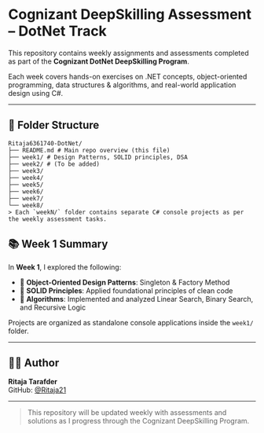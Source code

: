 # Cognizant DeepSkilling Assessment – DotNet Track

This repository contains weekly assignments and assessments completed as part of the **Cognizant DotNet DeepSkilling Program**.

Each week covers hands-on exercises on .NET concepts, object-oriented programming, data structures & algorithms, and real-world application design using C#.

---

## 📁 Folder Structure
```
Ritaja6361740-DotNet/
├── README.md # Main repo overview (this file)
├── week1/ # Design Patterns, SOLID principles, DSA
├── week2/ # (To be added)
├── week3/
├── week4/
├── week5/
├── week6/
├── week7/
└── week8/
> Each `weekN/` folder contains separate C# console projects as per the weekly assessment tasks.
```
## 📚 Week 1 Summary

In **Week 1**, I explored the following:

- 🔹 **Object-Oriented Design Patterns**: Singleton & Factory Method
- 🔹 **SOLID Principles**: Applied foundational principles of clean code
- 🔹 **Algorithms**: Implemented and analyzed Linear Search, Binary Search, and Recursive Logic

Projects are organized as standalone console applications inside the `week1/` folder.

---

## 👩‍💻 Author

**Ritaja Tarafder**  
GitHub: [@Ritaja21](https://github.com/Ritaja21)

---

> This repository will be updated weekly with assessments and solutions as I progress through the Cognizant DeepSkilling Program.
